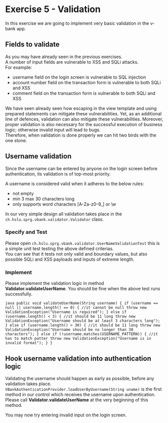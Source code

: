 # Exercise 5 - Validation

In this exercise we are going to implement very basic validation in the v-bank app. 

## Fields to validate
As you may have already seen in the previous exercises.  
A number of input fields are vulnerable to XSS and SQLi attacks.  
For example:
- username field on the login screen is vulnerable to SQL injection
- account number field on the transaction form is vulnerable to both SQLi and XSS
- comment field on the transaction form is vulnerable to both SQLi and XSS

We have seen already seen how escaping in the view template and using prepared statements can mitigate these vulnerabilities.
Yet, as an additional line of defences, validation can also mitigate these vulnerabilities. Moreover, proper validation is also
necessary for the successful execution of business logic; otherwise invalid input will lead to bugs.  
Therefore, when validation is done properly we can hit two birds with the one stone.

## Username validation
Since the username can be entered by anyone on the login screen before authentication, its validation is of top-most priority.

A username is considered valid when it adheres to the below rules:
  - not empty
  - min 3 max 30 characters long
  - only supports word characters [A-Za-z0-9_] or \\w

In our very simple design all validation takes place in the ``ch.hslu.sprg.vbank.validator.Validator`` class.

### Specify and Test
Please open ``ch.hslu.sprg.vbank.validator.UserNameValidationTest`` this is a simple unit test testing the above defined criterias.  
You can see that it tests not only valid and boundary values, but also possible SQLi and XSS payloads and inputs of extreme length. 
 
### Implement
Please implement the validation logic in method __Validator.validateUserName__.
You should be fine when the above test runs successfully.

``java
    public void validateUserName(String username) {
        if (username == null || username.length() == 0) {
            //it cannot be null
            throw new ValidationException("Username is required");
        } else if (username.length() < 3) {
            //it should be 11 long
            throw new ValidationException("Username should be at least 3 characters long");
        } else if (username.length() > 30) {
            //it should be 11 long
            throw new ValidationException("Username should be no longer than 30 characters");
        } else if (!username.matches(USERNAME_PATTERN)) {
            //it has to match patter
            throw new ValidationException("Username is in invalid format");
        }
    }
``

## Hook username validation into authentication logic
Validating the username should happen as early as possible, before any validation takes place.
``VBankAuthenticationProvider.loadUserByUsername(String uname)`` is the first method in our control which receives the username upon authentication.
Please call __Validator.validateUserName__ at the very beginning of this method.

You may now try entering invalid input on the login screen.